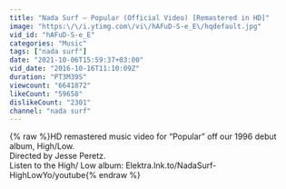```yaml
---
title: "Nada Surf – Popular (Official Video) [Remastered in HD]"
image: "https:\/\/i.ytimg.com\/vi\/hAFuD-S-e_E\/hqdefault.jpg"
vid_id: "hAFuD-S-e_E"
categories: "Music"
tags: ["nada surf"]
date: "2021-10-06T15:59:37+03:00"
vid_date: "2016-10-16T11:10:09Z"
duration: "PT3M39S"
viewcount: "6641872"
likeCount: "59658"
dislikeCount: "2301"
channel: "nada surf"
---
```

{% raw %}HD remastered music video for “Popular” off our 1996 debut album, High/Low. <br />Directed by Jesse Peretz. <br />Listen to the High/ Low album: Elektra.lnk.to/NadaSurf-HighLowYo/youtube{% endraw %}
